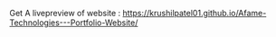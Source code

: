 Get A livepreview of website : https://krushilpatel01.github.io/Afame-Technologies---Portfolio-Website/
